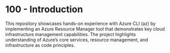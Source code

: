# 100 - Introduction

This repository showcases hands-on experience with Azure CLI (az) by implementing an Azure Resource Manager tool that demonstrates key cloud infrastructure management capabilities. The project highlights understanding of Azure’s core services, resource management, and infrastructure as code principles.
